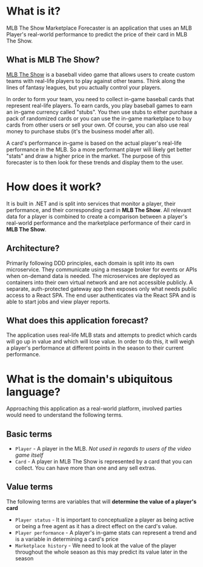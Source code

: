 # What is it?
MLB The Show Marketplace Forecaster is an application that uses an MLB Player's real-world performance to predict the price of their card in MLB The Show.

## What is MLB The Show?
[MLB The Show](https://en.wikipedia.org/wiki/MLB:_The_Show) is a baseball video game that allows users to create custom teams with real-life players to play against other teams. Think along the lines of fantasy leagues, but you actually control your players.

In order to form your team, you need to collect in-game baseball cards that represent real-life players. To earn cards, you play baseball games to earn an in-game currency called "stubs". You then use stubs to either purchase a pack of randomized cards or you can use the in-game marketplace to buy cards from other users or sell your own. Of course, you can also use real money to purchase stubs (it's the business model after all).

A card's performance in-game is based on the actual player's real-life performance in the MLB. So a more performant player will likely get better "stats" and draw a higher price in the market. The purpose of this forecaster is to then look for these trends and display them to the user.

# How does it work?
It is built in .NET and is split into services that monitor a player, their performance, and their corresponding card in **MLB The Show**. All relevant data for a player is combined to create a comparison between a player's real-world performance and the marketplace performance of their card in **MLB The Show**.

## Architecture?
Primarily following DDD principles, each domain is split into its own microservice. They communicate using a message broker for events or APIs when on-demand data is needed. The microservices are deployed as containers into their own virtual network and are not accessible publicly. A separate, auth-protected gateway app then exposes only what needs public access to a React SPA. The end user authenticates via the React SPA and is able to start jobs and view player reports.

## What does this application forecast?
The application uses real-life MLB stats and attempts to predict which cards will go up in value and which will lose value. In order to do this, it will weigh a player's performance at different points in the season to their current performance.

# What is the domain's ubiquitous language?
Approaching this application as a real-world platform, involved parties would need to understand the following terms.

## Basic terms
- `Player` - A player in the MLB. *Not used in regards to users of the video game itself*
- `Card` - A player in MLB The Show is represented by a card that you can collect. You can have more than one and any sell extras.

## Value terms
The following terms are variables that will **determine the value of a player's card**
 - `Player status` - It is important to conceptualize a player as being active or being a free agent as it has a direct effect on the card's value.
 - `Player performance` - A player's in-game stats can represent a trend and is a variable in determining a card's price
 - `Marketplace history` - We need to look at the value of the player throughout the whole season as this may predict its value later in the season
